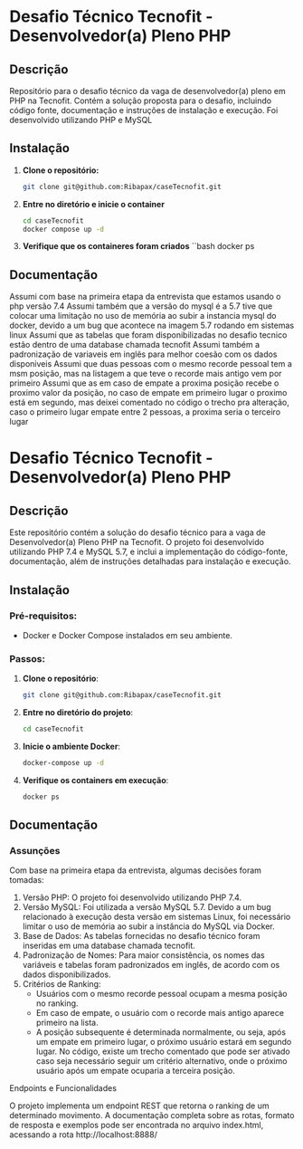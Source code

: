 # Desafio Técnico Tecnofit - Desenvolvedor(a) Pleno PHP

## Descrição
Repositório para o desafio técnico da vaga de desenvolvedor(a) pleno em PHP na Tecnofit. Contém a solução proposta para o desafio, incluindo código fonte, documentação e instruções de instalação e execução. Foi desenvolvido utilizando PHP e MySQL

## Instalação
1. **Clone o repositório:**
   ```bash
   git clone git@github.com:Ribapax/caseTecnofit.git
2. **Entre no diretório e inicie o container**
    ```bash
    cd caseTecnofit
    docker compose up -d
3. **Verifique que os containeres foram criados**
    ``bash
    docker ps


## Documentação

Assumi com base na primeira etapa da entrevista que estamos usando o php versão 7.4
Assumi também que a versão do mysql é a 5.7
tive que colocar uma limitação no uso de memória ao subir a instancia mysql do docker, devido a um bug que acontece na imagem 5.7 rodando em sistemas linux
Assumi que as tabelas que foram disponibilizadas no desafio tecnico estão dentro de uma database chamada tecnofit
Assumi também a padronização de variaveis em inglês para melhor coesão com os dados disponiveis
Assumi que duas pessoas com o mesmo recorde pessoal tem a msm posição, mas na listagem a que teve o recorde mais antigo vem por primeiro
Assumi que as em caso de empate a proxima posição recebe o proximo valor da posição, no caso de empate em primeiro lugar o proximo está em segundo, mas deixei comentado no código o trecho pra alteração, caso o primeiro lugar empate entre 2 pessoas, a proxima seria o terceiro lugar

# Desafio Técnico Tecnofit - Desenvolvedor(a) Pleno PHP
## Descrição

Este repositório contém a solução do desafio técnico para a vaga de Desenvolvedor(a) Pleno PHP na Tecnofit. O projeto foi desenvolvido utilizando PHP 7.4 e MySQL 5.7, e inclui a implementação do código-fonte, documentação, além de instruções detalhadas para instalação e execução.

## Instalação

### Pré-requisitos:
- Docker e Docker Compose instalados em seu ambiente.

### Passos:
1. **Clone o repositório**:
    ```bash
    git clone git@github.com:Ribapax/caseTecnofit.git

2. **Entre no diretório do projeto**:
    ```bash
    cd caseTecnofit

3. **Inicie o ambiente Docker**:
    ```bash
    docker-compose up -d

4. **Verifique os containers em execução**:
    ```bash
    docker ps

## Documentação
### Assunções

Com base na primeira etapa da entrevista, algumas decisões foram tomadas:

1. Versão PHP: O projeto foi desenvolvido utilizando PHP 7.4.
2. Versão MySQL: Foi utilizada a versão MySQL 5.7. Devido a um bug relacionado à execução desta versão em sistemas Linux, foi necessário limitar o uso de memória ao subir a instância do MySQL via Docker.
3. Base de Dados: As tabelas fornecidas no desafio técnico foram inseridas em uma database chamada tecnofit.
4. Padronização de Nomes: Para maior consistência, os nomes das variáveis e tabelas foram padronizados em inglês, de acordo com os dados disponibilizados.
5. Critérios de Ranking:
    - Usuários com o mesmo recorde pessoal ocupam a mesma posição no ranking.
    - Em caso de empate, o usuário com o recorde mais antigo aparece primeiro na lista.
    - A posição subsequente é determinada normalmente, ou seja, após um empate em primeiro lugar, o próximo usuário estará em segundo lugar. No código, existe um trecho comentado que pode ser ativado caso seja necessário seguir um critério alternativo, onde o próximo usuário após um empate ocuparia a terceira posição.

Endpoints e Funcionalidades

O projeto implementa um endpoint REST que retorna o ranking de um determinado movimento. A documentação completa sobre as rotas, formato de resposta e exemplos pode ser encontrada no arquivo index.html, acessando a rota http://localhost:8888/